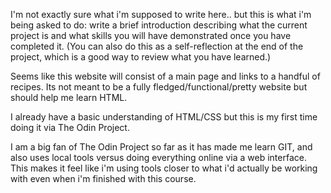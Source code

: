 I'm not exactly sure what i'm supposed to write here..
but this is what i'm being asked to do:
    write a brief introduction describing what the current project is and what skills you will have demonstrated once you have completed it. (You can also do this as a self-reflection at the end of the project, which is a good way to review what you have learned.)

Seems like this website will consist of a main page and links to a handful of recipes. Its not meant to be a fully fledged/functional/pretty website but should help me learn HTML.

I already have a basic understanding of HTML/CSS but this is my first time doing it via The Odin Project.

I am a big fan of The Odin Project so far as it has made me learn GIT, and also uses local tools versus doing everything online via a web interface. This makes it feel like i'm using tools closer to what i'd actually be working with even when i'm finished with this course.